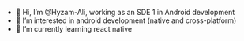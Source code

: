 - 👋 Hi, I’m @Hyzam-Ali, working as an SDE 1 in Android development
- 👀 I’m interested in android development (native and cross-platform)
- 🌱 I’m currently learning react native

<!---
Hyzam-Ali/Hyzam-Ali is a ✨ special ✨ repository because its `README.md` (this file) appears on your GitHub profile.
You can click the Preview link to take a look at your changes.
--->
